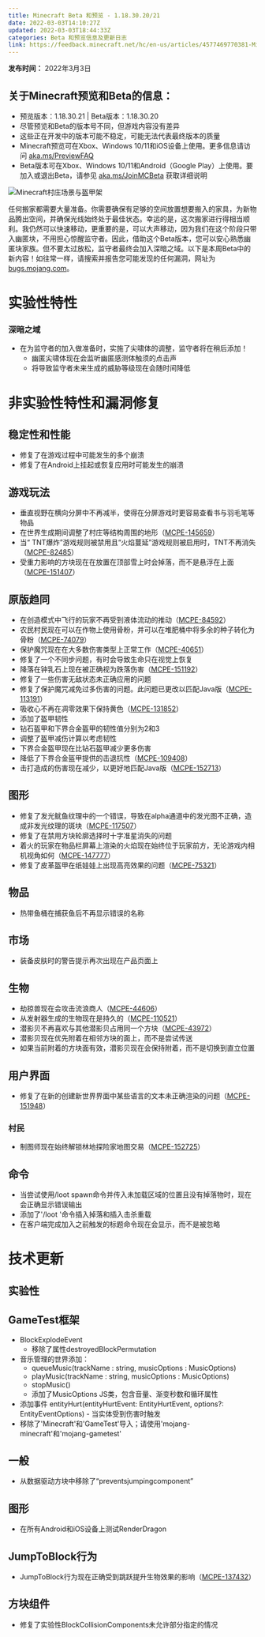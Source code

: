 ```yaml
---
title: Minecraft Beta 和预览 - 1.18.30.20/21
date: 2022-03-03T14:10:27Z
updated: 2022-03-03T18:44:33Z
categories: Beta 和预览信息及更新日志
link: https://feedback.minecraft.net/hc/en-us/articles/4577469770381-Minecraft-Beta-Preview-1-18-30-20-21
---
```


**发布时间：** 2022年3月3日

## 关于Minecraft预览和Beta的信息：

- 预览版本：1.18.30.21 \| Beta版本：1.18.30.20
- 尽管预览和Beta的版本号不同，但游戏内容没有差异
- 这些正在开发中的版本可能不稳定，可能无法代表最终版本的质量
- Minecraft预览可在Xbox、Windows 10/11和iOS设备上使用。更多信息请访问 [aka.ms/PreviewFAQ](http://aka.ms/PreviewFAQ)
- Beta版本可在Xbox、Windows 10/11和Android（Google Play）上使用。要加入或退出Beta，请参见 [aka.ms/JoinMCBeta](https://aka.ms/JoinMCBeta) 获取详细说明

![Minecraft村庄场景与盔甲架](https://feedback.minecraft.net/hc/article_attachments/4577434378125/beta18U3_1_16x9_resized.jpg)

任何搬家都需要大量准备。你需要确保有足够的空间放置想要搬入的家具，为新物品腾出空间，并确保光线始终处于最佳状态。幸运的是，这次搬家进行得相当顺利。我仍然可以快速移动，更重要的是，可以大声移动，因为我们在这个阶段只带入幽匿块，不用担心惊醒监守者。因此，借助这个Beta版本，您可以安心熟悉幽匿块家族。但不要太过放松，监守者最终会加入深暗之域。以下是本周Beta中的新内容！如往常一样，请搜索并报告您可能发现的任何漏洞，网址为 [bugs.mojang.com](http://bugs.mojang.com/)。

# **实验性特性**

### **深暗之域**

- 在为监守者的加入做准备时，实施了尖啸体的调整，监守者将在稍后添加！
  - 幽匿尖啸体现在会监听幽匿感测体触须的点击声
  - 将导致监守者未来生成的威胁等级现在会随时间降低

# **非实验性特性和漏洞修复**

## **稳定性和性能**

- 修复了在游戏过程中可能发生的多个崩溃
- 修复了在Android上挂起或恢复应用时可能发生的崩溃

## **游戏玩法**

- 垂直视野在横向分屏中不再减半，使得在分屏游戏时更容易查看书与羽毛笔等物品
- 在世界生成期间调整了村庄等结构周围的地形（[MCPE-145659](https://bugs.mojang.com/browse/MCPE-145659)）
- 当“ TNT爆炸”游戏规则被禁用且“火焰蔓延”游戏规则被启用时，TNT不再消失（[MCPE-82485](https://bugs.mojang.com/browse/MCPE-82485)）
- 受重力影响的方块现在在放置在顶部雪上时会掉落，而不是悬浮在上面（[MCPE-151407](https://bugs.mojang.com/browse/MCPE-151407)）

## **原版趋同**

- 在创造模式中飞行的玩家不再受到液体流动的推动（[MCPE-84592](https://bugs.mojang.com/browse/MCPE-84592)）
- 农民村民现在可以在作物上使用骨粉，并可以在堆肥桶中将多余的种子转化为骨粉（[MCPE-74079](https://bugs.mojang.com/browse/MCPE-74079)）
- 保护魔咒现在在大多数伤害类型上正常工作（[MCPE-40651](https://bugs.mojang.com/browse/MCPE-40651)）
- 修复了一个不同步问题，有时会导致生命只在视觉上恢复
- 降落在钟乳石上现在被正确视为跌落伤害（[MCPE-151192](https://bugs.mojang.com/browse/MCPE-151192)）
- 修复了一些伤害无敌状态未正确应用的问题
- 修复了保护魔咒减免过多伤害的问题。此问题已更改以匹配Java版（[MCPE-113191](https://bugs.mojang.com/browse/MCPE-113191)）
- 吸收心不再在凋零效果下保持黄色（[MCPE-131852](https://bugs.mojang.com/browse/MCPE-131852)）
- 添加了盔甲韧性
- 钻石盔甲和下界合金盔甲的韧性值分别为2和3
- 调整了盔甲减伤计算以考虑韧性
- 下界合金盔甲现在比钻石盔甲减少更多伤害
- 降低了下界合金盔甲提供的击退抗性（[MCPE-109408](https://bugs.mojang.com/browse/MCPE-109408)）
- 击打造成的伤害现在减少，以更好地匹配Java版（[MCPE-152713](https://bugs.mojang.com/browse/MCPE-152713)）

## **图形**

- 修复了发光鱿鱼纹理中的一个错误，导致在alpha通道中的发光图不正确，造成非发光纹理的斑块（[MCPE-117507](https://bugs.mojang.com/browse/MCPE-117507)）
- 修复了在禁用方块轮廓选择时十字准星消失的问题
- 着火的玩家在物品栏屏幕上渲染的火焰现在始终位于玩家前方，无论游戏内相机视角如何（[MCPE-147777](https://bugs.mojang.com/browse/MCPE-147777)）
- 修复了皮革盔甲在纸娃娃上出现高亮效果的问题（[MCPE-75321](https://bugs.mojang.com/browse/MCPE-75321)）

## **物品**

- 热带鱼桶在捕获鱼后不再显示错误的名称

## **市场**

- 装备皮肤时的警告提示再次出现在产品页面上

## **生物**

- 劫掠兽现在会攻击流浪商人（[MCPE-44606](https://bugs.mojang.com/browse/MCPE-44606)）
- 从发射器生成的生物现在是持久的（[MCPE-110521](https://bugs.mojang.com/browse/MCPE-110521)）
- 潜影贝不再喜欢与其他潜影贝占用同一个方块（[MCPE-43972](https://bugs.mojang.com/browse/MCPE-43972)）
- 潜影贝现在优先附着在相邻方块的面上，而不是尝试传送
- 如果当前附着的方块面有效，潜影贝现在会保持附着，而不是切换到直立位置

## **用户界面**

- 修复了在新的创建新世界界面中某些语言的文本未正确渲染的问题（[MCPE-151948](https://bugs.mojang.com/browse/MCPE-151948)）

### **村民**

- 制图师现在始终解锁林地探险家地图交易（[MCPE-152725](https://bugs.mojang.com/browse/MCPE-152725)）

## **命令**

- 当尝试使用/loot spawn命令并传入未加载区域的位置且没有掉落物时，现在会正确显示错误输出
- 添加了'/loot '命令插入掉落和插入击杀重载
- 在客户端完成加入之前触发的标题命令现在会显示，而不是被忽略

# **技术更新**

## **实验性**

## **GameTest框架**

- BlockExplodeEvent
  - 移除了属性destroyedBlockPermutation
- 音乐管理的世界添加：
  - queueMusic(trackName : string, musicOptions : MusicOptions)
  - playMusic(trackName : string, musicOptions : MusicOptions)
  - stopMusic()
  - 添加了MusicOptions JS类，包含音量、渐变秒数和循环属性
- 添加事件 entityHurt(entityHurtEvent: EntityHurtEvent, options?: EntityEventOptions) - 当实体受到伤害时触发
- 移除了'Minecraft'和'GameTest'导入；请使用'mojang-minecraft'和'mojang-gametest'

## **一般**

- 从数据驱动方块中移除了“preventsjumpingcomponent”

## **图形**

- 在所有Android和iOS设备上测试RenderDragon

## **JumpToBlock行为**

- JumpToBlock行为现在正确受到跳跃提升生物效果的影响（[MCPE-137432](https://bugs.mojang.com/browse/MCPE-137432)）

## **方块组件**

- 修复了实验性BlockCollisionComponents未允许部分指定的情况